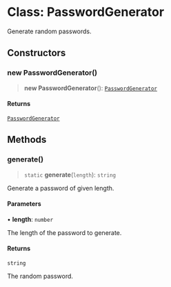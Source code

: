 # Class: PasswordGenerator

Generate random passwords.

## Constructors

### new PasswordGenerator()

> **new PasswordGenerator**(): [`PasswordGenerator`](PasswordGenerator.md)

#### Returns

[`PasswordGenerator`](PasswordGenerator.md)

## Methods

### generate()

> `static` **generate**(`length`): `string`

Generate a password of given length.

#### Parameters

• **length**: `number`

The length of the password to generate.

#### Returns

`string`

The random password.

